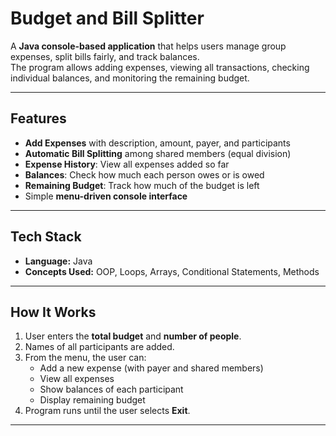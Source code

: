 # Budget and Bill Splitter

A **Java console-based application** that helps users manage group expenses, split bills fairly, and track balances.  
The program allows adding expenses, viewing all transactions, checking individual balances, and monitoring the remaining budget.  

---

## Features
- **Add Expenses** with description, amount, payer, and participants  
- **Automatic Bill Splitting** among shared members (equal division)  
- **Expense History**: View all expenses added so far  
- **Balances**: Check how much each person owes or is owed  
- **Remaining Budget**: Track how much of the budget is left  
- Simple **menu-driven console interface**  

---

## Tech Stack
- **Language:** Java  
- **Concepts Used:** OOP, Loops, Arrays, Conditional Statements, Methods  

---

## How It Works
1. User enters the **total budget** and **number of people**.  
2. Names of all participants are added.  
3. From the menu, the user can:  
   - Add a new expense (with payer and shared members)  
   - View all expenses  
   - Show balances of each participant  
   - Display remaining budget  
4. Program runs until the user selects **Exit**.  

---


